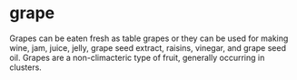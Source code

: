 # grape
Grapes can be eaten fresh as table grapes or they can be used for making wine, jam, juice, jelly, grape seed extract, raisins, vinegar, and grape seed oil. Grapes are a non-climacteric type of fruit, generally occurring in clusters.
